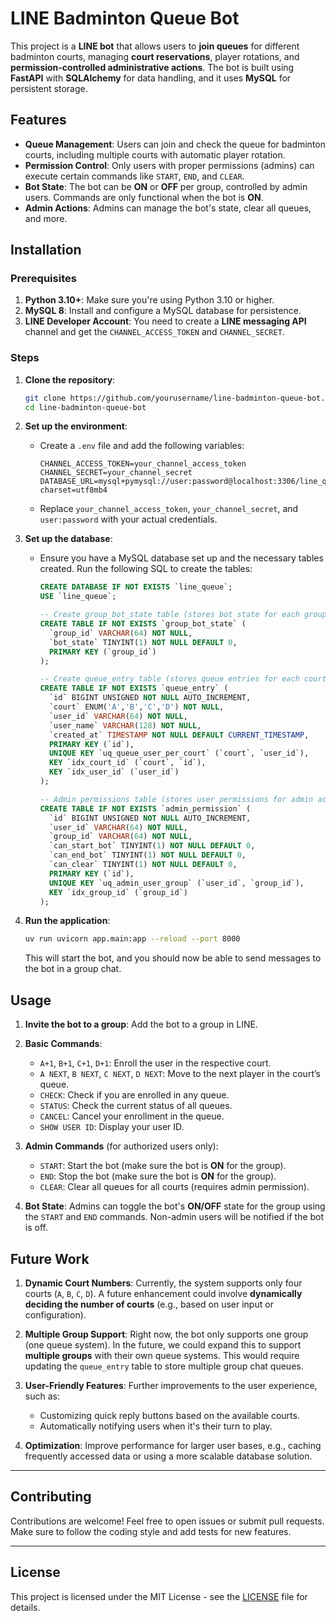 # LINE Badminton Queue Bot

This project is a **LINE bot** that allows users to **join queues** for different badminton courts, managing **court reservations**, player rotations, and **permission-controlled administrative actions**. The bot is built using **FastAPI** with **SQLAlchemy** for data handling, and it uses **MySQL** for persistent storage.

## Features

* **Queue Management**: Users can join and check the queue for badminton courts, including multiple courts with automatic player rotation.
* **Permission Control**: Only users with proper permissions (admins) can execute certain commands like `START`, `END`, and `CLEAR`.
* **Bot State**: The bot can be **ON** or **OFF** per group, controlled by admin users. Commands are only functional when the bot is **ON**.
* **Admin Actions**: Admins can manage the bot's state, clear all queues, and more.

## Installation

### Prerequisites

1. **Python 3.10+**: Make sure you're using Python 3.10 or higher.
2. **MySQL 8**: Install and configure a MySQL database for persistence.
3. **LINE Developer Account**: You need to create a **LINE messaging API** channel and get the `CHANNEL_ACCESS_TOKEN` and `CHANNEL_SECRET`.

### Steps

1. **Clone the repository**:

   ```bash
   git clone https://github.com/yourusername/line-badminton-queue-bot.git
   cd line-badminton-queue-bot
   ```

2. **Set up the environment**:

   * Create a `.env` file and add the following variables:

     ```
     CHANNEL_ACCESS_TOKEN=your_channel_access_token
     CHANNEL_SECRET=your_channel_secret
     DATABASE_URL=mysql+pymysql://user:password@localhost:3306/line_queue?charset=utf8mb4
     ```

   * Replace `your_channel_access_token`, `your_channel_secret`, and `user:password` with your actual credentials.

3. **Set up the database**:

   * Ensure you have a MySQL database set up and the necessary tables created. Run the following SQL to create the tables:

     ```sql
     CREATE DATABASE IF NOT EXISTS `line_queue`;
     USE `line_queue`;

     -- Create group_bot_state table (stores bot state for each group)
     CREATE TABLE IF NOT EXISTS `group_bot_state` (
       `group_id` VARCHAR(64) NOT NULL,
       `bot_state` TINYINT(1) NOT NULL DEFAULT 0,
       PRIMARY KEY (`group_id`)
     );

     -- Create queue_entry table (stores queue entries for each court)
     CREATE TABLE IF NOT EXISTS `queue_entry` (
       `id` BIGINT UNSIGNED NOT NULL AUTO_INCREMENT,
       `court` ENUM('A','B','C','D') NOT NULL,
       `user_id` VARCHAR(64) NOT NULL,
       `user_name` VARCHAR(128) NOT NULL,
       `created_at` TIMESTAMP NOT NULL DEFAULT CURRENT_TIMESTAMP,
       PRIMARY KEY (`id`),
       UNIQUE KEY `uq_queue_user_per_court` (`court`, `user_id`),
       KEY `idx_court_id` (`court`, `id`),
       KEY `idx_user_id` (`user_id`)
     );

     -- Admin permissions table (stores user permissions for admin actions)
     CREATE TABLE IF NOT EXISTS `admin_permission` (
       `id` BIGINT UNSIGNED NOT NULL AUTO_INCREMENT,
       `user_id` VARCHAR(64) NOT NULL,
       `group_id` VARCHAR(64) NOT NULL,
       `can_start_bot` TINYINT(1) NOT NULL DEFAULT 0,
       `can_end_bot` TINYINT(1) NOT NULL DEFAULT 0,
       `can_clear` TINYINT(1) NOT NULL DEFAULT 0,
       PRIMARY KEY (`id`),
       UNIQUE KEY `uq_admin_user_group` (`user_id`, `group_id`),
       KEY `idx_group_id` (`group_id`)
     );
     ```

4. **Run the application**:

   ```bash
   uv run uvicorn app.main:app --reload --port 8000
   ```

   This will start the bot, and you should now be able to send messages to the bot in a group chat.

## Usage

1. **Invite the bot to a group**: Add the bot to a group in LINE.
2. **Basic Commands**:

   * `A+1`, `B+1`, `C+1`, `D+1`: Enroll the user in the respective court.
   * `A NEXT`, `B NEXT`, `C NEXT`, `D NEXT`: Move to the next player in the court’s queue.
   * `CHECK`: Check if you are enrolled in any queue.
   * `STATUS`: Check the current status of all queues.
   * `CANCEL`: Cancel your enrollment in the queue.
   * `SHOW USER ID`: Display your user ID.
3. **Admin Commands** (for authorized users only):

   * `START`: Start the bot (make sure the bot is **ON** for the group).
   * `END`: Stop the bot (make sure the bot is **ON** for the group).
   * `CLEAR`: Clear all queues for all courts (requires admin permission).
4. **Bot State**: Admins can toggle the bot's **ON/OFF** state for the group using the `START` and `END` commands. Non-admin users will be notified if the bot is off.

## Future Work

1. **Dynamic Court Numbers**: Currently, the system supports only four courts (`A`, `B`, `C`, `D`). A future enhancement could involve **dynamically deciding the number of courts** (e.g., based on user input or configuration).

2. **Multiple Group Support**: Right now, the bot only supports one group (one queue system). In the future, we could expand this to support **multiple groups** with their own queue systems. This would require updating the `queue_entry` table to store multiple group chat queues.

3. **User-Friendly Features**: Further improvements to the user experience, such as:

   * Customizing quick reply buttons based on the available courts.
   * Automatically notifying users when it's their turn to play.

4. **Optimization**: Improve performance for larger user bases, e.g., caching frequently accessed data or using a more scalable database solution.

---

## Contributing

Contributions are welcome! Feel free to open issues or submit pull requests. Make sure to follow the coding style and add tests for new features.

---

## License

This project is licensed under the MIT License - see the [LICENSE](LICENSE) file for details.

